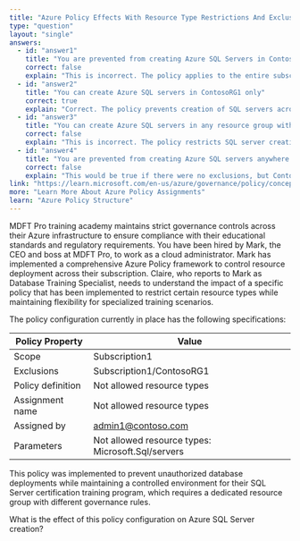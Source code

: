 ```yaml
---
title: "Azure Policy Effects With Resource Type Restrictions And Exclusions"
type: "question"
layout: "single"
answers:
  - id: "answer1"
    title: "You are prevented from creating Azure SQL Servers in ContosoRG1 only"
    correct: false
    explain: "This is incorrect. The policy applies to the entire subscription except for ContosoRG1, which is explicitly excluded from the policy enforcement."
  - id: "answer2"
    title: "You can create Azure SQL servers in ContosoRG1 only"
    correct: true
    explain: "Correct. The policy prevents creation of SQL servers across the entire subscription, but ContosoRG1 is excluded from this restriction, making it the only place where SQL servers can be created."
  - id: "answer3"
    title: "You can create Azure SQL servers in any resource group within Subscription1"
    correct: false
    explain: "This is incorrect. The policy restricts SQL server creation throughout the subscription, with only ContosoRG1 being exempt from this restriction."
  - id: "answer4"
    title: "You are prevented from creating Azure SQL servers anywhere in Subscription1"
    correct: false
    explain: "This would be true if there were no exclusions, but ContosoRG1 is specifically excluded from the policy, allowing SQL server creation there."
link: "https://learn.microsoft.com/en-us/azure/governance/policy/concepts/assignment-structure"
more: "Learn More About Azure Policy Assignments"
learn: "Azure Policy Structure"
---
```


MDFT Pro training academy maintains strict governance controls across their Azure infrastructure to ensure compliance with their educational standards and regulatory requirements. You have been hired by Mark, the CEO and boss at MDFT Pro, to work as a cloud administrator. Mark has implemented a comprehensive Azure Policy framework to control resource deployment across their subscription. Claire, who reports to Mark as Database Training Specialist, needs to understand the impact of a specific policy that has been implemented to restrict certain resource types while maintaining flexibility for specialized training scenarios.

The policy configuration currently in place has the following specifications:

| Policy Property | Value |
|----------------|--------|
| Scope | Subscription1 |
| Exclusions | Subscription1/ContosoRG1 |
| Policy definition | Not allowed resource types |
| Assignment name | Not allowed resource types |
| Assigned by | admin1@contoso.com |
| Parameters | Not allowed resource types: Microsoft.Sql/servers |

This policy was implemented to prevent unauthorized database deployments while maintaining a controlled environment for their SQL Server certification training program, which requires a dedicated resource group with different governance rules.

What is the effect of this policy configuration on Azure SQL Server creation?